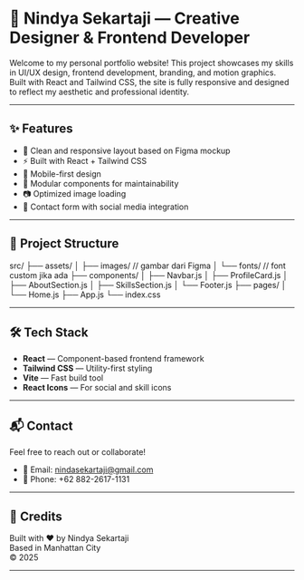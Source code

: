 # 🌸 Nindya Sekartaji — Creative Designer & Frontend Developer

Welcome to my personal portfolio website! This project showcases my skills in UI/UX design, frontend development, branding, and motion graphics. Built with React and Tailwind CSS, the site is fully responsive and designed to reflect my aesthetic and professional identity.

---

## ✨ Features

- 🎨 Clean and responsive layout based on Figma mockup
- ⚡ Built with React + Tailwind CSS
- 📱 Mobile-first design
- 🧩 Modular components for maintainability
- 📷 Optimized image loading
- 💌 Contact form with social media integration

---

## 📁 Project Structure
src/
├── assets/
│   ├── images/        // gambar dari Figma
│   └── fonts/         // font custom jika ada
├── components/
│   ├── Navbar.js
│   ├── ProfileCard.js
│   ├── AboutSection.js
│   ├── SkillsSection.js
│   └── Footer.js
├── pages/
│   └── Home.js
├── App.js
└── index.css


---

## 🛠️ Tech Stack

- **React** — Component-based frontend framework
- **Tailwind CSS** — Utility-first styling
- **Vite** — Fast build tool
- **React Icons** — For social and skill icons

---

## 📬 Contact

Feel free to reach out or collaborate!

- 📧 Email: nindasekartaji@gmail.com  
- 📱 Phone: +62 882-2617-1131  
---

## 🧠 Credits

Built with ❤️ by Nindya Sekartaji  
Based in Manhattan City  
© 2025

---

